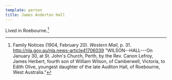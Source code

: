 ```yaml
---
template: person
title: James Anderton Hall
---
```


Lived in Roebourne.[^WilsonHallMarriageNotice]

[^WilsonHallMarriageNotice]:
	Family Notices (1904, February 20). *Western Mail*, p. 31. http://nla.gov.au/nla.news-article41706039
	"WILSON--HALL---On January 30, at St. John's Church, Perth, by the Rev. Canon Lefroy,
	James Herbert, fourth son of William Wilson, of Camberwell, Victoria,
	to Edith Olive, youngest daughter of the late Auditon Hall, of Roebourne, West Australia."

